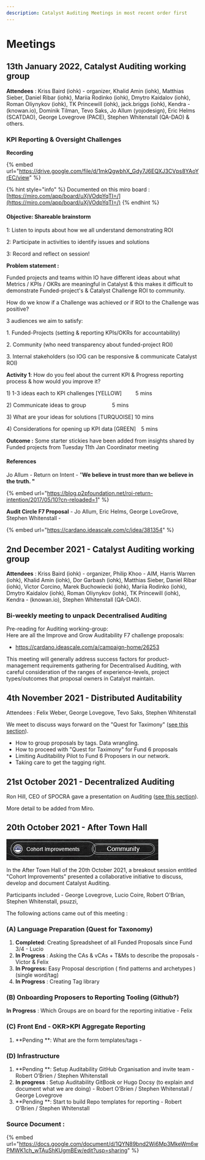 ```yaml
---
description: Catalyst Auditing Meetings in most recent order first
---
```


# Meetings

## 13th January 2022, Catalyst Auditing working group

**Attendees** : Kriss Baird (iohk) - organizer, Khalid Amin (iohk), Matthias Sieber, Daniel Ribar (iohk), Mariia Rodinko (iohk), Dmytro Kaidalov (iohk), Roman Oliynykov (iohk), TK Princewill (iohk), jack.briggs (iohk), Kendra - (knowan.io), Dominik Tilman, Tevo Saks, Jo Allum (yojodesign), Eric Helms (SCATDAO), George Lovegrove (PACE), Stephen Whitenstall (QA-DAO) & others.

### KPI Reporting & Oversight Challenges

**Recording**

{% embed url="https://drive.google.com/file/d/1mkQgwbhX_Gdy7J6EQXJ3CVps8YAoYrEC/view" %}

{% hint style="info" %}
Documented on this miro board : [https://miro.com/app/board/uXjVOdpYqTI=/](https://miro.com/app/board/uXjVOdpYqTI=/)
{% endhint %}

#### Objective: Shareable brainstorm

1: Listen to inputs about how we all understand demonstrating ROI

2: Participate in activities to identify issues and solutions

3: Record and reflect on session!

**Problem statement :**&#x20;

Funded projects and teams within IO have different ideas about what Metrics / KPIs / OKRs are meaningful in Catalyst & this makes it difficult to demonstrate Funded-project's & Catalyst Challenge ROI to community.&#x20;

How do we know if a Challenge was achieved or if ROI to the Challenge was positive?&#x20;

3 audiences we aim to satisfy:&#x20;

1\. Funded-Projects (setting & reporting KPIs/OKRs for accountability)&#x20;

2\. Community (who need transparency about funded-project ROI)&#x20;

3\. Internal stakeholders (so IOG can be responsive & communicate Catalyst ROI)

**Activity 1**: How do you feel about the current KPI & Progress reporting process & how would you improve it?&#x20;

1\) 1-3 ideas each to KPI challenges \[YELLOW]    5 mins

2\) Communicate ideas to group       5 mins

3\) What are your ideas for solutions \[TURQUOISE] 10 mins

4\) Considerations for opening up KPI data \[GREEN] 5 mins&#x20;

**Outcome :** Some starter stickies have been added from insights shared by Funded projects from Tuesday 11th Jan Coordinator meeting

#### References&#x20;

Jo Allum - Return on Intent - "**We believe in trust more than we believe in the truth. "**&#x20;

{% embed url="https://blog.p2pfoundation.net/roi-return-intention/2017/05/10?cn-reloaded=1" %}

**Audit Circle F7 Proposal** - Jo Allum, Eric Helms, George LoveGrove, Stephen Whitenstall - &#x20;

{% embed url="https://cardano.ideascale.com/c/idea/381354" %}

## 2nd December 2021 - Catalyst Auditing working group

**Attendees** : Kriss Baird (iohk) - organizer, Philip Khoo - AIM, Harris Warren (iohk), Khalid Amin (iohk), Dor Garbash (iohk), Matthias Sieber, Daniel Ribar (iohk), Victor Corcino, Marek Buchowiecki (iohk), Mariia Rodinko (iohk), Dmytro Kaidalov (iohk), Roman Oliynykov (iohk), TK Princewill (iohk), Kendra - (knowan.io), Stephen Whitenstall (QA-DAO).

### Bi-weekly meeting to unpack Decentralised Auditing

Pre-reading for Auditing working-group:\
Here are all the Improve and Grow Auditability F7 challenge proposals:

* https://cardano.ideascale.com/a/campaign-home/26253

This meeting will generally address success factors for product-management requirements gathering for Decentralised Auditing, with careful consideration of the ranges of experience-levels, project types/outcomes that proposal owners in Catalyst maintain.

## 4th November 2021 - Distributed Auditability

Attendees : Felix Weber, George Lovegove, Tevo Saks, Stephen Whitenstall

We meet to discuss ways forward on the "Quest for Taximony" ([see this section](quest-for-taxonomy.md)).

* How to group proposals by tags. Data wrangling.
* How to proceed with "Quest for Taximony" for Fund 6 proposals
* Limiting Auditability Pilot to Fund 6 Proposers in our network.
* Taking care to get the tagging right.

## 21st October 2021 - Decentralized Auditing

Ron Hill, CEO of SPOCRA gave a presentation on Auditing ([see this section](audit-presentation.md#presentation)).

More detail to be added from Miro.

## 20th October 2021 - After Town Hall

![Cohort Improvements - Community](<../.gitbook/assets/2021-10-26 (14).png>)

In the After Town Hall of the 20th October 2021, a breakout session entitled "Cohort Improvements" presented a collaborative initiative to discuss, develop and document Catalyst Auditing.

Participants included - George Lovegrove, Lucio Coire, Robert O'Brian, Stephen Whitenstall, psuzzi,

The following actions came out of this meeting :

### (A) Language Preparation (Quest for Taxonomy) <a href="#docs-internal-guid-1cfd680d-7fff-fd81-7678-dcc4c22463c3" id="docs-internal-guid-1cfd680d-7fff-fd81-7678-dcc4c22463c3"></a>

1. **Completed**: Creating Spreadsheet of all Funded Proposals since Fund 3/4 - Lucio
2. **In Progress** : Asking the CAs & vCAs + T\&Ms to describe the proposals - Victor & Felix
3. **In Progress:** Easy Proposal description ( find patterns and archetypes ) (single word/tag)
4. **In Progress** : Creating Tag library

### (B) Onboarding Proposers to Reporting Tooling (Github?)

**In Progress** : Which Groups are on board for the reporting initiative - Felix

### (C) Front End - OKR>KPI Aggregate Reporting

1. \*\*Pending \*\*: What are the form templates/tags -

### (D) Infrastructure

1. \*\*Pending \*\*: Setup Auditability GitHub Organisation and invite team - Robert O’Brien / Stephen Whitenstall
2. **In progress** : Setup Auditability GitBook or Hugo Docsy (to explain and document what we are doing) - Robert O’Brien / Stephen Whitenstall / George Lovegrove
3. \*\*Pending \*\*: Start to build Repo templates for reporting - Robert O’Brien / Stephen Whitenstall

### Source Document :

{% embed url="https://docs.google.com/document/d/1QYN89bnd2Wi6Mp3MkeWm6wPMWK1ch_wTAuShKUgmBEw/edit?usp=sharing" %}
